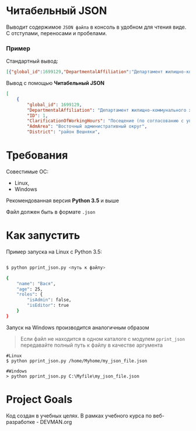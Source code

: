 # Читабельный JSON

Выводит содержимое `JSON файла` в консоль в удобном для чтения виде. С отступами, переносами и пробелами.

### Пример

Стандартный вывод:
```json
[{"global_id":1699129,"DepartmentalAffiliation":"Департамент жилищно-коммунального хозяйства города Москвы","ID":1,"ClarificationOfWorkingHours":"Посещение (по согласованию с управляющим): ежедневно 12:00-16:00 кроме понедельника(санитарный день);  для желающих взять животное ежедневно 08:00-17:00","AdmArea":"Восточный административный округ","District":"район Вешняки",
```

Вывод с помощью **Читабельный JSON**

```json
[
    {
        "global_id": 1699129,
        "DepartmentalAffiliation": "Департамент жилищно-коммунального хозяйства города Москвы",
        "ID": 1,
        "ClarificationOfWorkingHours": "Посещение (по согласованию с управляющим): ежедневно 12:00-16:00 кроме понедельника(санитарный день);  для желающих взять животное ежедневно 08:00-17:00",
        "AdmArea": "Восточный административный округ",
        "District": "район Вешняки",
```

# Требования

Совестимые OC:
* Linux,
* Windows

Рекомендованная версия **Python 3.5** и выше

Файл должен быть в формате `.json`
# Как запустить

Пример запуска на Linux с Python 3.5:

```bash

$ python pprint_json.py <путь к файлу>

{
    "name": "Вася",
    "age": 25,
    "roles": {
        "isAdmin": false,
        "isEditor": true
    }
}
```

Запуск на Windows производится аналогичным образом

> Если файл не находится в одном каталоге с модулем `pprint_json` передавайте полный путь к файлу в качестве аргумента
```
#Linux
$ python pprint_json.py /home/Myhome/my_json_file.json

#Windows
> python pprint_json.py C:\Myfile\my_json_file.json

```

# Project Goals

Код создан в учебных целях. В рамках учебного курса по веб-разработке - DEVMAN.org